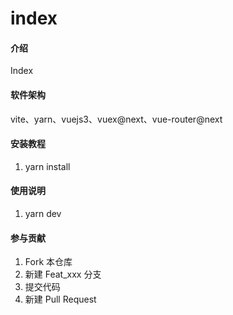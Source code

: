 # index

#### 介绍
Index

#### 软件架构
vite、yarn、vuejs3、vuex@next、vue-router@next


#### 安装教程

1.  yarn install

#### 使用说明

1.  yarn dev

#### 参与贡献

1.  Fork 本仓库
2.  新建 Feat_xxx 分支
3.  提交代码
4.  新建 Pull Request

